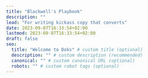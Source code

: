 ```yaml
---
title: "Blackwell's Playbook"
description: ""
lead: "For writing kickass copy that converts"
date: 2023-09-07T16:33:54+02:00
lastmod: 2023-09-07T16:33:54+02:00
draft: false
seo:
  title: "Welcome to Doks" # custom title (optional)
  description: "" # custom description (recommended)
  canonical: "" # custom canonical URL (optional)
  robots: "" # custom robot tags (optional)
---
```

